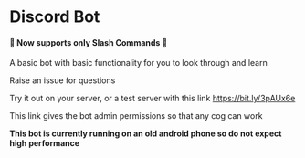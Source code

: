 # Discord Bot

#### 🎉 Now supports only Slash Commands 🎉


A basic bot with basic functionality for you to look through and learn

Raise an issue for questions


Try it out on your server, or a test server with this link
https://bit.ly/3pAUx6e

This link gives the bot admin permissions so that any cog can work


**This bot is currently running on an old android phone so do not expect high performance**